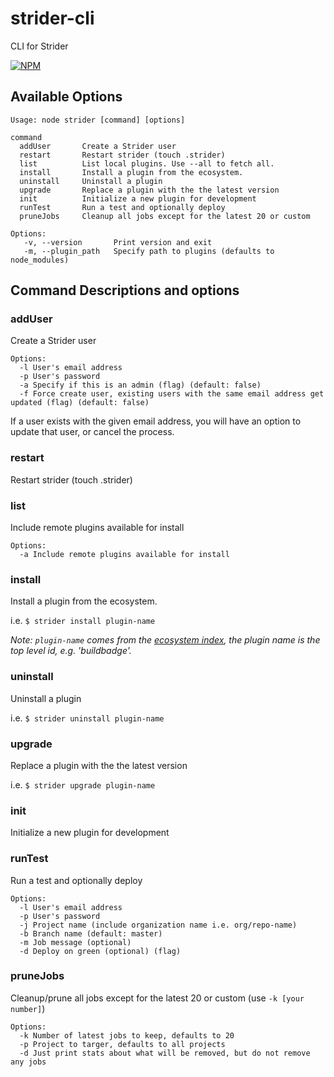 strider-cli
===========

CLI for Strider

[![NPM](https://nodei.co/npm/strider-cli.png)](https://nodei.co/npm/strider-cli/)

## Available Options


```no-highlight
Usage: node strider [command] [options]

command
  addUser       Create a Strider user
  restart       Restart strider (touch .strider)
  list          List local plugins. Use --all to fetch all.
  install       Install a plugin from the ecosystem.
  uninstall     Uninstall a plugin
  upgrade       Replace a plugin with the the latest version
  init          Initialize a new plugin for development
  runTest       Run a test and optionally deploy
  pruneJobs     Cleanup all jobs except for the latest 20 or custom

Options:
   -v, --version       Print version and exit
   -m, --plugin_path   Specify path to plugins (defaults to node_modules)
```

## Command Descriptions and options

### addUser

Create a Strider user

```
Options:
  -l User's email address
  -p User's password
  -a Specify if this is an admin (flag) (default: false)
  -f Force create user, existing users with the same email address get updated (flag) (default: false)
```

If a user exists with the given email address, you will have an option to update
that user, or cancel the process.

### restart

Restart strider (touch .strider)

### list

Include remote plugins available for install

```
Options:
  -a Include remote plugins available for install
```

### install

Install a plugin from the ecosystem.

i.e. `$ strider install plugin-name`

_Note: `plugin-name` comes from the [ecosystem index](https://github.com/Strider-CD/ecosystem-index/blob/master/plugins.yml),
the plugin name is the top level id, e.g. 'buildbadge'._

### uninstall

Uninstall a plugin

i.e. `$ strider uninstall plugin-name`

### upgrade

Replace a plugin with the the latest version

i.e. `$ strider upgrade plugin-name`

### init

Initialize a new plugin for development

### runTest

Run a test and optionally deploy

```
Options:
  -l User's email address
  -p User's password
  -j Project name (include organization name i.e. org/repo-name)
  -b Branch name (default: master)
  -m Job message (optional)
  -d Deploy on green (optional) (flag)
```

### pruneJobs

Cleanup/prune all jobs except for the latest 20 or custom (use `-k [your number]`)

```
Options:
  -k Number of latest jobs to keep, defaults to 20
  -p Project to targer, defaults to all projects
  -d Just print stats about what will be removed, but do not remove any jobs
```